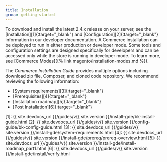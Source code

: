 ```yaml
---
title: Installation
group: getting-started
---
```


To download and install the latest 2.4.x release on your server, see the [Installation][1]{:target="_blank"} and [Configuration][2]{:target="_blank"} information in our developer documentation. A Commerce installation can be deployed to run in either production or developer mode. Some tools and configuration settings are designed specifically for developers and can be accessed only while the store is running in developer mode. To learn more, see [Commerce Modes]({% link magento/installation-modes.md %}).

The _Commerce Installation Guide_ provides multiple options including download zip file, Composer, and cloned code repository. We recommend reviewing the following information:

- [System requirements][3]{:target="_blank"}
- [Prerequisites][4]{:target="_blank"}
- [Installation roadmap][5]{:target="_blank"}
- [Post Installation][6]{:target="_blank"}

[1]: {{ site.devdocs_url }}/guides/v{{ site.version }}/install-gde/bk-install-guide.html
[2]: {{ site.devdocs_url }}/guides/v{{ site.version }}/config-guide/bk-config-guide.html
[3]: {{ site.devdocs_url }}/guides/v{{ site.version }}/install-gde/system-requirements.html
[4]: {{ site.devdocs_url }}/guides/v{{ site.version }}/install-gde/prereq/prereq-overview.html
[5]: {{ site.devdocs_url }}/guides/v{{ site.version }}/install-gde/install-roadmap_part1.html
[6]: {{ site.devdocs_url }}/guides/v{{ site.version }}/install-gde/install/verify.html
